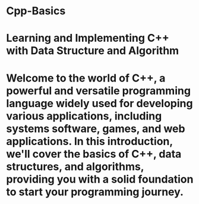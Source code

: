 # Cpp-Basics

<h1> Learning and Implementing C++ with Data Structure and Algorithm <h1>

<p> Welcome to the world of C++, a powerful and versatile programming language widely used for developing various applications, including systems software, games, and web applications. In this introduction, we'll cover the basics of C++, data structures, and algorithms, providing you with a solid foundation to start your programming journey. </p>
